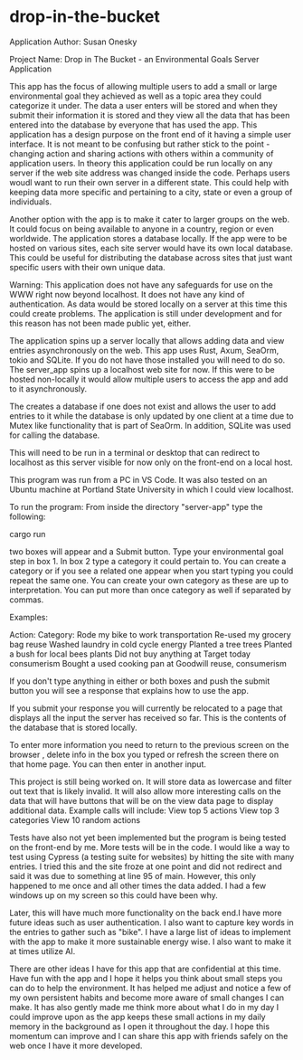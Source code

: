 # drop-in-the-bucket

Application Author:
Susan Onesky

Project Name:
Drop in The Bucket - an Environmental Goals Server Application

This app has the focus of allowing multiple users to add a small or large environmental goal they achieved as well as a topic area they could categorize it under. The data a user enters 
will be stored and when they submit their information it is stored and they view all the data
that has been entered into the database by everyone that has used the app. This application has a design purpose on the front end of it having a simple user interface. It is not meant to be confusing but rather stick to the point - changing action and sharing actions with others within a community of application users. In theory this application could be run
locally on any server if the web site address was changed inside the code. Perhaps users
woudl want to run their own server in a different state. This could help with keeping
data more specific and pertaining to a city, state or even a group of individuals. 

Another option with the app is to make it cater to larger groups on the web. It could focus
on being available to anyone in a country, region or even worldwide. The application stores a 
database locally. If the app were to be hosted on various sites, each site server would have
its own local database. This could be useful for distributing the database across sites that just want specific users with their own unique data. 

Warning:
This application does not have any safeguards for use on the WWW right now beyond localhost. It does not have any kind of authentication. As data would be stored locally on a server at this time this could create problems. The application is still under development and for this
reason has not been made public yet, either. 

The application spins up a server locally that allows adding data and view entries asynchronously on the web.  This app uses Rust, Axum, SeaOrm, tokio and SQLite. If you do not have those installed you will need to do so. The server_app spins up a localhost web site for now. If this were to be hosted non-locally it would allow multiple users to access the app and add to it asynchronously.

The creates a database if one does not exist and allows the user to add entries to it while the database is only updated by one client at a time due to Mutex like functionality that is part of SeaOrm.  In addition, SQLite was used for calling the database. 

This will need to be run in a terminal or desktop that can redirect to localhost as this server visible for now only on the front-end on a local host. 

This program was run from a PC in VS Code. It was also tested on an Ubuntu machine at Portland State University in which I could view localhost.


To run the program:
From inside the directory "server-app" type the following:

cargo run

two boxes will appear and a Submit  button. Type your environmental goal step in box 1. In box 2 type a category
it could pertain to. You can create a category or if you see a related one appear when you start typing
you could repeat the same one. You can create your own category as these are up to interpretation. You can put more than once category as well if separated by commas. 

Examples:

Action:                                    Category:
Rode my bike to work                       transportation
Re-used my grocery bag                     reuse
Washed laundry in cold cycle               energy
Planted a tree                             trees
Planted a bush for local bees              plants
Did not buy anything at Target today       consumerism
Bought a used cooking pan at Goodwill      reuse, consumerism


If you don't type anything in either or both boxes and push the submit button you will see a response that explains how to use the app.

If you submit your response you will currently be relocated to a page that displays all the input the server has received so far. This is the contents of the database that is stored locally. 

To enter more information you need to return to the previous screen on the browser , delete info in the box you typed or refresh the screen there on that home page. You can then enter in another input. 


This project is still being worked on. It will store data as lowercase and filter out text that is likely invalid. It will also allow more interesting calls on the data that will have buttons that will be on the view data page to display additional data. Example calls will include:
View top 5 actions
View top 3 categories
View 10 random actions

Tests have also not yet been implemented but the program is being tested on the front-end by me. More tests will be in the code. I would like a way to test using Cypress (a testing suite for websites) by hitting the site with many entries. I tried this and the site froze at one point and did not redirect and said it was due to something at line 95 of main. However, this only happened to me once and all other times the data added. I had a few windows up on my screen so this could have been why. 

Later, this will have much more functionality on the back end.I have more future ideas such as user authentication.
I also want to capture key words in the entries to gather such as "bike". I have a large list of ideas to implement with the
app to make it more sustainable energy wise. I also want to make it at times utilize AI. 

There are other ideas I have for this app that are confidential at this time. Have fun with the app and I hope it helps you think about small steps you can do to help the environment. It has helped me adjust and notice a few of my own persistent habits and become more aware of small changes I can make. It has also gently made me think more about what I do in my day I could improve upon as the app keeps these small actions in my daily memory in the background as I open it throughout the day. I hope this momentum can improve and I can share this app with friends safely on the web once I have it more developed.  
